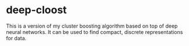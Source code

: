 # deep-cloost

This is a version of my cluster boosting algorithm based on top of deep neural networks. It can be used to find compact, discrete representations for data.
